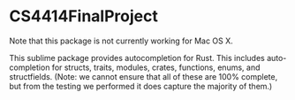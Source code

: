 CS4414FinalProject
==================
Note that this package is not currently working for Mac OS X. 

This sublime package provides autocompletion for Rust. This includes auto-completion for structs, traits, modules, crates, functions, enums, and structfields. (Note: we cannot ensure that all of these are 100% complete, but from the testing we performed it does capture the majority of them.) 
